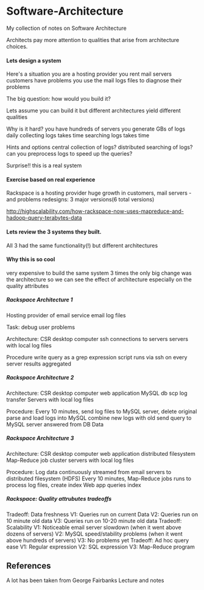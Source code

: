 # Software-Architecture
My collection of notes on Software Architecture


Architects pay more attention to qualities that arise from architecture choices.

#### Lets design a system
Here's a situation
  you are a hosting provider
  you rent mail servers
  customers have problems
  you use the mail logs files to diagnose their problems

The big question:
  how would you build it?

Lets assume you can build it
  but different architectures yield different qualities

Why is it hard?
  you have hundreds of servers
  you generate GBs of logs daily
  collecting logs takes time
  searching logs takes time

Hints and options
  central collection of logs?
  distributed searching of logs?
  can you preprocess logs to speed up the queries?

Surprise!! this is a real system

#### Exercise based on real experience
  Rackspace is a hosting provider
  huge growth in customers, mail servers - and problems
  redesigns: 3 major versions(6 total versions)

  http://highscalability.com/how-rackspace-now-uses-mapreduce-and-hadoop-query-terabytes-data

#### Lets review the 3 systems they built.
  All 3 had the same functionality(!) but different architectures

#### Why this is so cool
  very expensive to build the same system 3 times
  the only big change was the architecture
  so we can see the effect of architecture
  especially on the quality attributes

##### Rackspace Architecture 1
Hosting provider of email service
email log files

Task:  debug user problems

Architecture:
  CSR desktop computer
  ssh connections to servers
  servers with local log files

Procedure
  write  query as a grep expression
  script runs via ssh on every server
  results aggregated

##### Rackspace Architecture 2
Architecture:
CSR desktop computer
web application
MySQL db
scp log transfer
Servers with local log files

Procedure:
  Every 10 minutes, send log files to MySQL server, delete original
  parse and load logs into MySQL
  combine new logs with old
  send query to MySQL server
  answered from DB Data

##### Rackspace Architecture 3
Architecture:
CSR desktop computer
web application
distributed filesystem
Map-Reduce job cluster
servers with local log files

Procedure:
  Log data continuously streamed from email servers to distributed filesystem (HDFS)
  Every 10 minutes, Map-Reduce jobs runs to process log files, create index
  Web app queries index

##### Rackspace: Quality attrubutes tradeoffs
Tradeoff: Data freshness
  V1: Queries run on current Data
  V2: Queries run on 10 minute old data
  V3: Queries run on 10-20 minute old data
Tradeoff: Scalability
  V1: Noticeable email server slowdown (when it went above dozens of servers)
  V2: MySQL speed/stability problems (when it went above hundreds of servers)
  V3: No problems yet
Tradeoff: Ad hoc query ease
  V1: Regular expression
  V2: SQL expression
  V3: Map-Reduce program


## References

A lot has been taken from George Fairbanks Lecture and notes
